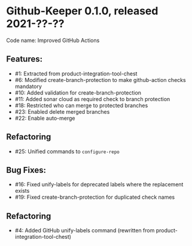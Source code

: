 # Github-Keeper 0.1.0, released 2021-??-??

Code name: Improved GitHub Actions

## Features:

* #1: Extracted from product-integration-tool-chest
* #6: Modified create-branch-protection to make github-action checks mandatory
* #10: Added validation for create-branch-protection
* #11: Added sonar cloud as required check to branch protection
* #18: Restricted who can merge to protected branches
* #23: Enabled delete merged branches
* #22: Enable auto-merge

## Refactoring

* #25: Unified commands to `configure-repo`

## Bug Fixes:

* #16: Fixed unify-labels for deprecated labels where the replacement exists
* #19: Fixed create-branch-protection for duplicated check names

## Refactoring

* #4: Added GitHub unify-labels command (rewritten from product-integration-tool-chest)